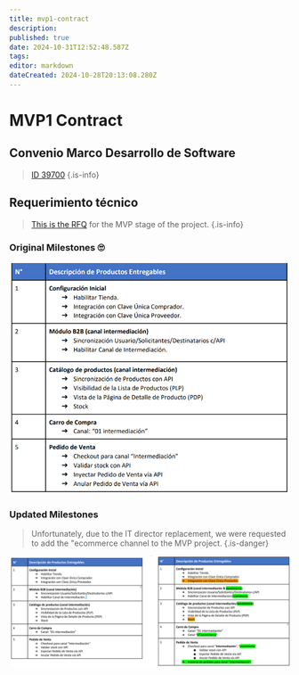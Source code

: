 ```yaml
---
title: mvp1-contract
description: 
published: true
date: 2024-10-31T12:52:48.587Z
tags: 
editor: markdown
dateCreated: 2024-10-28T20:13:08.280Z
---
```


# MVP1 Contract

## Convenio Marco Desarrollo de Software

> [ID 39700](https://conveniomarco.mercadopublico.cl/software2022/publicquotes/requestforquote/view/id/39700/)
{.is-info}

## Requerimiento técnico

> [This is the RFQ](/images/img/Requisitos-tecnicos-piloto-tienda.pdf) for the MVP stage of the project.
{.is-info}

### Original Milestones 🙄

![milestones](/images/img/2024-01-15_11-23.png)

### Updated Milestones

> Unfortunately, due to the IT director replacement, we were requested to add the "ecommerce channel to the MVP project.
{.is-danger}

![Newmilestone](/images/img/2024-01-17_12-24.png)
